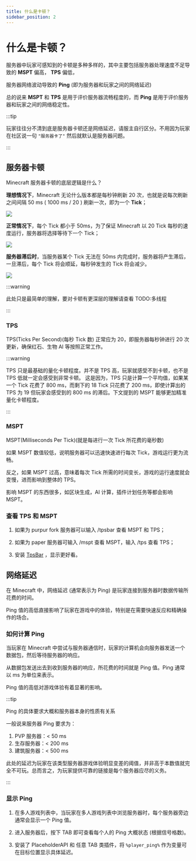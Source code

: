 ```yaml
---
title: 什么是卡顿？
sidebar_position: 2
---
```


# 什么是卡顿？

服务器中玩家可感知到的卡顿是多种多样的，其中主要包括服务器处理速度不足导致的 **MSPT** 偏高， **TPS** 偏低，

服务器网络波动导致的 **Ping** (即为服务器和玩家之间的网络延迟)

总的说来 **MSPT** 和 **TPS** 是用于评价服务器流畅程度的，而 **Ping** 是用于评价服务器和玩家之间的网络稳定性。

:::tip

玩家往往分不清到底是服务器卡顿还是网络延迟，请服主自行区分。不用因为玩家在社区说一句 `"服务器卡了"` 然后就默认是服务器问题。

:::

## 服务器卡顿

Minecraft 服务器卡顿的底层逻辑是什么？

**理想情况下**，Minecraft 无论什么版本都是每秒钟刷新 20 次，也就是说每次刷新之间间隔 50 ms ( 1000 ms / 20 ) 刷新一次，即为一个 **Tick**；

![](https://spark.lucko.me/docs/assets/images/ticks-lagging-0bec1e4f565281af7a643f94222df521.png)

**正常情况下**，每个 Tick 都小于 50ms，为了保证 Minecraft 以 20 Tick 每秒的速度运行，服务器将选择等待下一个 Tick；

![](https://spark.lucko.me/docs/assets/images/ticks-with-sleeping-3b944bf10f5a21b16d1454f2d7fee434.png)

**服务器滞后时**，当服务器某个 Tick 无法在 50ms 内完成时，服务器将产生滞后，一旦滞后，每个 Tick 将会顺延，每秒钟发生的 Tick 将会减少。

![](https://spark.lucko.me/docs/assets/images/ticks-lagging-0bec1e4f565281af7a643f94222df521.png)

:::warning

此处只是最简单的理解，要对卡顿有更深层的理解请查看 TODO:多线程

:::

### TPS

TPS(Ticks Per Second)(每秒 Tick 数) 正常应为 20，即服务器每秒钟进行 20 次更新，确保红石、生物 AI 等按照正常工作。

:::warning

TPS 只是最基础的量化卡顿程度。并不是 TPS 高，玩家就感受不到卡顿，也不是 TPS 低就一定会感受到非常卡顿。
这是因为，TPS 只是计算一个平均值，如果某一个 Tick 花费了 800 ms，而剩下的 18 Tick 只花费了 200 ms，即使计算出的 TPS 为 19 但玩家会感受到的 800 ms 的滞后。下文提到的 MSPT 能够更加精准量化卡顿程度。

:::

### MSPT

MSPT(Milliseconds Per Tick)(就是每进行一次 Tick 所花费的毫秒数)

如果 MSPT 数值较低，说明服务器可以迅速快速进行每次 Tick，游戏运行更为流畅。

反之，如果 MSPT 过高，意味着每次 Tick 所需的时间变长，游戏的运行速度就会变慢，进而影响到整体的 TPS。

影响 MSPT 的东西很多，如区块生成，AI 计算，插件计划任务等都会影响 MSPT。

### 查看 TPS 和 MSPT

1. 如果为 purpur fork 服务器可以输入 /tpsbar 查看 MSPT 和 TPS；

2. 如果为 paper 服务器可输入 /mspt 查看 MSPT，输入 /tps 查看 TPS；

3. 安装 [TpsBar](https://hangar.papermc.io/jmp/TabTPS) ，显示更好看。

## 网络延迟

在 Minecraft 中，网络延迟 (通常表示为 Ping) 是玩家连接到服务器时数据传输所花费的时间。

Ping 值的高低直接影响了玩家在游戏中的体验，特别是在需要快速反应和精确操作的场合。

### 如何计算 Ping

当玩家在 Minecraft 中尝试与服务器通信时，玩家的计算机会向服务器发送一个数据包，然后等待服务器的响应。

从数据包发送出去到收到服务器的响应，所花费的时间就是 Ping 值。Ping 通常以 ms 为单位来表示。

Ping 值的高低对游戏体验有着显著的影响。

:::tip

Ping 的具体要求大概和服务器本身的性质有关系

一般说来服务器 Ping 要求为：

1. PVP 服务器：< 50 ms
2. 生存服务器：< 200 ms
3. 建筑服务器：< 500 ms

此处的延迟为玩家在该类型服务器游戏体验明显变差的阈值，并非高于本数值就完全不可玩。总而言之，为玩家提供可靠的链接是每个服务器应尽的义务。

:::

### 显示 Ping

1. 在多人游戏列表中，当玩家在多人游戏列表中浏览服务器时，每个服务器旁边通常会显示一个 Ping 值。

2. 进入服务器后，按下 TAB 即可查看每个人的 Ping 大概状态 (根据信号格数)。

3. 安装了 PlaceholderAPI 和 任意 TAB 类插件，将 `%player_ping%` 作为变量可在目标位置显示具体延迟。
